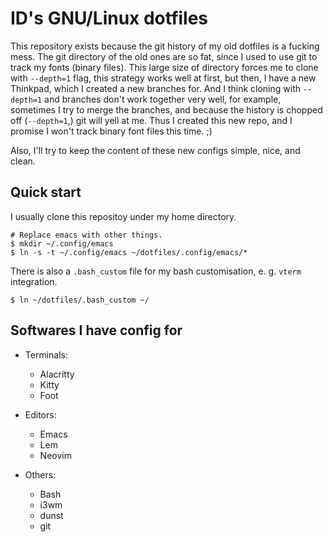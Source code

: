 # ID's GNU/Linux dotfiles

This repository exists because the git history of my old dotfiles is a fucking
mess.  The git directory of the old ones are so fat, since I used to use git to
track my fonts (binary files).  This large size of directory forces me to clone
with `--depth=1` flag, this strategy works well at first, but then, I have a
new Thinkpad, which I created a new branches for.  And I think cloning with
`--depth=1` and branches don't work together very well, for example, sometimes
I try to merge the branches, and because the history is chopped off
(`--depth=1`,) git will yell at me.  Thus I created this new repo, and I
promise I won't track binary font files this time. ;)

Also, I'll try to keep the content of these new configs simple, nice, and
clean.

## Quick start

I usually clone this repositoy under my home directory.

```console
# Replace emacs with other things.
$ mkdir ~/.config/emacs
$ ln -s -t ~/.config/emacs ~/dotfiles/.config/emacs/*
```

There is also a `.bash_custom` file for my bash customisation, e. g. `vterm`
integration.

```console
$ ln ~/dotfiles/.bash_custom ~/
```

## Softwares I have config for

- Terminals:
  - Alacritty
  - Kitty
  - Foot

- Editors:
  - Emacs
  - Lem
  - Neovim

- Others:
  - Bash
  - i3wm
  - dunst
  - git
